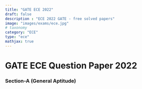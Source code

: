 ```yaml
---
title: "GATE ECE 2022"
draft: false
description : "ECE 2022 GATE - free solved papers"
image: "images/exams/ece.jpg"
# taxonomy
category: "ECE"
type: "ece"
mathjax: true
---
```


# GATE ECE Question Paper 2022

### Section-A (General Aptitude)

<div id="root"></div>
<script src="/app.js"></script>
